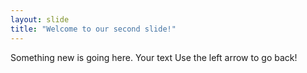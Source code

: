 ```yaml
---
layout: slide
title: "Welcome to our second slide!"
---
```


Something new is going here.
Your text
Use the left arrow to go back!
